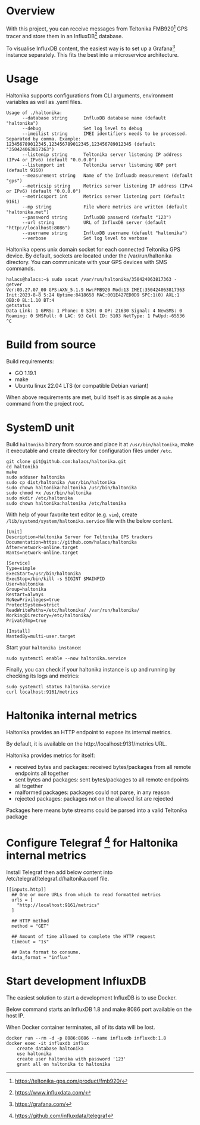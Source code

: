 # Overview

With this project, you can receive messages from Teltonika FMB920[^1] GPS tracer and store them in an InfluxDB[^2] database.

To visualise InfluxDB content, the easiest way is to set up a Grafana[^3] instance separately. This fits the best into a microservice architecture.

# Usage
Haltonika supports configurations from CLI arguments, environment variables as well as .yaml files.

```
Usage of ./haltonika:
      --database string      InfluxDB database name (default "haltonika")
      --debug                Set log level to debug
      --imeilist string      IMEI identifiers needs to be processed. Separated by comma. Example: 123456789012345,123456789012345,123456789012345 (default "350424063817363")
      --listenip string      Teltonika server listening IP address (IPv4 or IPv6) (default "0.0.0.0")
      --listenport int       Teltonika server listening UDP port (default 9160)
      --measurement string   Name of the Influxdb measurement (default "gps")
      --metricsip string     Metrics server listening IP address (IPv4 or IPv6) (default "0.0.0.0")
      --metricsport int      Metrics server listening port (default 9161)
      --mp string            File where metrics are written (default "haltonika.met")
      --password string      InfluxDB password (default "123")
      --url string           URL of InfluxDB server (default "http://localhost:8086")
      --username string      InfluxDB username (default "haltonika")
      --verbose              Set log level to verbose
```

Haltonika opens unix domain socket for each connected Teltonika GPS device. By default, sockets are located under the /var/run/haltonika directory. You can communicate with your GPS devices with SMS commands.

```
halacs@halacs:~$ sudo socat /var/run/haltonika/350424063817363 -
getver
Ver:03.27.07_00 GPS:AXN_5.1.9 Hw:FMB920 Mod:13 IMEI:350424063817363 Init:2023-8-8 5:24 Uptime:8418658 MAC:001E427ED0D9 SPC:1(0) AXL:1 OBD:0 BL:1.10 BT:4
getstatus
Data Link: 1 GPRS: 1 Phone: 0 SIM: 0 OP: 21630 Signal: 4 NewSMS: 0 Roaming: 0 SMSFull: 0 LAC: 93 Cell ID: 5103 NetType: 1 FwUpd:-65536
^C
```

# Build from source
Build requirements:
- GO 1.19.1
- make
- Ubuntu linux 22.04 LTS (or compatible Debian variant)

When above requirements are met, build itself is as simple as a ```make``` command from the project root.

# SystemD unit
Build ```haltonika``` binary from source and place it at ```/usr/bin/haltonika```, make it executable and create directory for configuration files under ```/etc```.
```
git clone git@github.com:halacs/haltonika.git
cd haltonika
make
sudo adduser haltonika
sudo cp dist/haltonika /usr/bin/haltonika
sudo chown haltonika:haltonika /usr/bin/haltonika
sudo chmod +x /usr/bin/haltonika
sudo mkdir /etc/haltonika
sudo chown haltonika:haltonika /etc/haltonika
```

With help of your favorite text editor (e.g. ```vim```), create ```/lib/systemd/system/haltonika.service``` file with the below content.
```
[Unit]
Description=Haltonika Server for Teltonika GPS trackers
Documentation=https://github.com/halacs/haltonika
After=network-online.target
Wants=network-online.target

[Service]
Type=simple
ExecStart=/usr/bin/haltonika
ExecStop=/bin/kill -s SIGINT $MAINPID
User=haltonika
Group=haltonika
Restart=always
NoNewPrivileges=true
ProtectSystem=strict
ReadWritePaths=/etc/haltonika/ /var/run/haltonika/
WorkingDirectory=/etc/haltonika/
PrivateTmp=true

[Install]
WantedBy=multi-user.target
```

Start your ```haltonika instance```:
```
sudo systemctl enable --now haltonika.service
```

Finally, you can check if your haltonika instance is up and running by checking its logs and metrics:
```
sudo systemctl status haltonika.service
curl localhost:9161/metrics
```

# Haltonika internal metrics
Haltonika provides an HTTP endpoint to expose its internal metrics.

By default, it is available on the http://localhost:9131/metrics URL.

Haltonika provides metrics for itself:
- received bytes and packages: received bytes/packages from all remote endpoints all together
- sent bytes and packages: sent bytes/packages to all remote endpoints all together
- malformed packages: packages could not parse, in any reason
- rejected packages: packages not on the allowed list are rejected 

Packages here means byte streams could be parsed into a valid Teltonika package

# Configure Telegraf [^4] for Haltonika internal metrics

Install Telegraf then add below content into /etc/telegraf/telegraf.d/haltonika.conf file.
```
[[inputs.http]]
  ## One or more URLs from which to read formatted metrics
  urls = [
    "http://localhost:9161/metrics"
  ]

  ## HTTP method
  method = "GET"
  
  ## Amount of time allowed to complete the HTTP request
  timeout = "1s"

  ## Data format to consume.
  data_format = "influx"
```

# Start development InfluxDB

The easiest solution to start a development InfluxDB is to use Docker.

Below command starts an InfluxDB 1.8 and make 8086 port available on the host IP.

When Docker container terminates, all of its data will be lost.

```
docker run --rm -d -p 8086:8086 --name influxdb influxdb:1.8
docker exec -it influxdb influx
    create database haltonika
    use haltonika
    create user haltonika with password '123'
    grant all on haltonika to haltonika
```

[^1]: https://teltonika-gps.com/product/fmb920/
[^2]: https://www.influxdata.com/
[^3]: https://grafana.com/
[^4]: https://github.com/influxdata/telegraf
